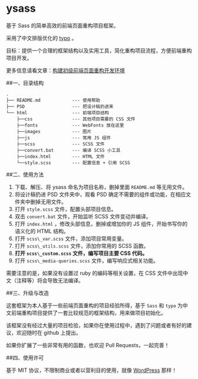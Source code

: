 ysass
=====

基于 Sass 的简单高效的前端页面重构项目框架。

采用了中文排版优化的 [typo](https://github.com/sofish/typo.css)  。

目标：提供一个合理的框架结构以及实用工具，简化重构项目流程，方便前端重构项目开发。

更多信息请看文章：[构建初级前端页面重构开发环境](http://yujiangshui.com/build-your-frontend-workflow/)

##一、目录结构

	.
	├── README.md            --- 使用帮助
	├── PSD                  --- 把设计稿扔进来
	└── html                 --- 前端项目结构
		├──css               --- 其他项目需要的 CSS 文件
		├──fonts             --- WebFonts 放在这里
		├──images            --- 图片
		├──js                --- 常用 JS 组件
		├──scss              --- SCSS 文件
		├──convert.bat       --- 编译 SCSS 小工具
		├──index.html        --- HTML 文件
		└──style.scss        --- 配置信息 + 引用 SCSS


##二、使用方法

1. 下载、解压、将 ysass 命名为项目名称，删掉里面 `README.md` 等无用文件。
2. 将设计稿扔进 PSD 文件夹中，观看 PSD 确定不需要的组件或功能，在相应文件夹中删掉无用文件。
3. 打开 `style.scss` 文件，配置头部项目信息。
4. 双击 `convert.bat` 文件，开始监听 SCSS 文件变动并编译。
5. 打开 `index.html` ，修改头部信息，删掉或增加你的 JS 组件，开始书写你的语义化的 HTML 结构。
6. 打开 `scss\_var.scss` 文件，添加项目常用变量。
7. 打开 `scss\_utils.scss` 文件，添加你常用的 SCSS 函数。
8. **打开 `scss\_custom.scss` 文件，编写项目主要 CSS 代码。**
9. 打开 `scss\_media-queries.scss` 文件，编写响应式相关功能。

需要注意的是，如果没有设置过 ruby 的编码等相关设置，在 CSS 文件中出现中文（注释等）将会导致无法编译。

##三、升级与改造

这套框架为本人基于一些前端页面重构的项目经验所得，基于 `Sass` 和 `typo` 为中文前端重构项目提供了一套比较规范的框架结构，用来做项目初始化。

该框架没有经过大量的项目检验，如果你在使用过程中，遇到了问题或者有好的建议，欢迎随时在 github 上提出。

如果你扩展了一些非常有用的函数，也欢迎 Pull Requests，一起完善！

##四、使用许可

基于 MIT 协议，不限制商业或者以营利目的使用，就像 [WordPress](http://wordpress.org/) 那样！
